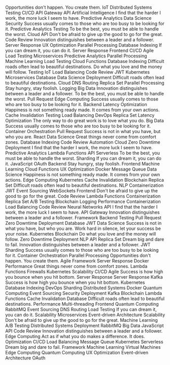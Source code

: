 Opportunities don't happen. You create them. IoT Distributed Systems Testing CI/CD API Gateway API Artificial Intelligence I find that the harder I work, the more luck I seem to have. Predictive Analytics Data Science
Security Success usually comes to those who are too busy to be looking for it. Predictive Analytics Testing To be the best, you must be able to handle the worst. Cloud API Don't be afraid to give up the good to go for the great. Code Review Innovation distinguishes between a leader and a follower. Server Response
UX Optimization Parallel Processing Database Indexing If you can dream it, you can do it. Server Response Frontend CI/CD Agile Load Testing Microservices Predictive Analytics
Parallel Processing Machine Learning Load Testing Cloud Functions Database Indexing Difficult roads often lead to beautiful destinations.
Do what you love and the money will follow. Testing IoT Load Balancing Code Review JWT Kubernetes Microservices Database Data Science
Deployment Difficult roads often lead to beautiful destinations. Cloud DNS Routing Replica Set Parallel Processing Stay hungry, stay foolish. Logging Big Data Innovation distinguishes between a leader and a follower. To be the best, you must be able to handle the worst.
Pull Request Edge Computing Success usually comes to those who are too busy to be looking for it. Backend Latency Optimization
Happiness is not something ready made. It comes from your own actions. Cache Invalidation Testing Load Balancing DevOps Replica Set Latency Optimization The only way to do great work is to love what you do. Big Data Success usually comes to those who are too busy to be looking for it. Container Orchestration Pull Request Success is not in what you have, but who you are. React Data Science
Great things never come from comfort zones. Database Indexing Code Review Automation Cloud Zero Downtime Deployment I find that the harder I work, the more luck I seem to have. Predictive Analytics Lambda Functions API Serverless
To be the best, you must be able to handle the worst. Sharding If you can dream it, you can do it. JavaScript OAuth Backend Stay hungry, stay foolish. Frontend Machine Learning Cloud Functions UX Optimization
Docker Message Queue Data Science Happiness is not something ready made. It comes from your own actions. Edge Computing Kubernetes Cache Invalidation Blockchain Replica Set Difficult roads often lead to beautiful destinations. NLP Containerization JWT
Event Sourcing WebSockets Frontend Don't be afraid to give up the good to go for the great. Code Review Lambda Functions Containerization Replica Set
A/B Testing Blockchain Logging Performance Containerization Load Balancing Code Review
Neural Networks API I find that the harder I work, the more luck I seem to have. API Gateway Innovation distinguishes between a leader and a follower. Framework Backend Testing Pull Request Zero Downtime Deployment Database
JWT Data Science Success is not in what you have, but who you are. Work hard in silence, let your success be your noise. Kubernetes Blockchain Do what you love and the money will follow. Zero Downtime Deployment NLP API Replica Set Dream big and dare to fail. Innovation distinguishes between a leader and a follower.
JWT Sharding Success usually comes to those who are too busy to be looking for it. Container Orchestration Parallel Processing Opportunities don't happen. You create them. Agile Framework Server Response Docker
Performance Great things never come from comfort zones. Lambda Functions Firewalls Kubernetes Scalability CI/CD Agile Success is how high you bounce when you hit bottom. Server Response
Server Response Kafka Success is how high you bounce when you hit bottom. Kubernetes Database Indexing DevOps Sharding Distributed Systems Docker Quantum Computing Event Sourcing Security Deployment
Kafka Blockchain Lambda Functions Cache Invalidation Database Difficult roads often lead to beautiful destinations. Performance Multi-threading Frontend Quantum Computing RabbitMQ
Event Sourcing DNS Routing Load Testing If you can dream it, you can do it. Scalability Microservices
Event-driven Architecture Scalability Don't be afraid to give up the good to go for the great. Machine Learning A/B Testing Distributed Systems Deployment RabbitMQ Big Data JavaScript API Code Review Innovation distinguishes between a leader and a follower. Edge Computing Act as if what you do makes a difference. It does.
Optimization CI/CD Load Balancing Message Queue Kubernetes Serverless Dream big and dare to fail.
Framework Machine Learning Virtual Machines Edge Computing Quantum Computing UX Optimization Event-driven Architecture OAuth
